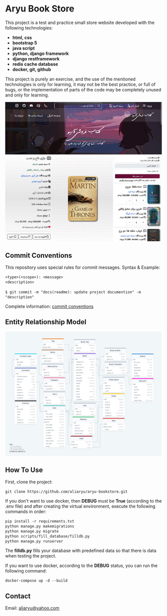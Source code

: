 # Aryu Book Store
This project is a test and practice small store website developed with the following technologies:
- **html, css**
- **bootstrap 5**
- **java script**
- **python, django framework**
- **django restframework**
- **redis cache database**
- **docker, git, github**

This project is purely an exercise, and the use of the mentioned technologies is only for learning, it may not be the best practice, or full of bugs, or the implementation of parts of the code may be completely unused and only for learning.

![demo aryu bookstore](https://raw.githubusercontent.com/aliaryu/aryu-bookstore/main/docs/demo.jpg?raw=true)

## Commit Conventions
This repository uses special rules for commit messages. Syntax & Example:

    <type>(<scope>): <message>
    <description>

    $ git commit -m "docs(readme): update project documention" -m "description"

Complete information: [commit conventions](https://github.com/aliaryu/aryu-bookstore/blob/main/docs/commit-conventions.md)

## Entity Relationship Model
![entity relationship model](https://github.com/aliaryu/aryu-bookstore/blob/main/docs/entity-relationship-diagram.png?raw=true)

## How To Use
First, clone the project:

    git clone https://github.com/aliaryu/aryu-bookstore.git

If you don't want to use docker, then **DEBUG** must be **True** (according to the .env file) and after creating the virtual environment, execute the following commands in order:

    pip install -r requirements.txt
    python manage.py makemigrations
    python manage.py migrate
    python scripts/fill_database/filldb.py
    python manage.py runserver

The **filldb.py** fills your database with predefined data so that there is data when testing the project.

If you want to use docker, according to the **DEBUG** status, you can run the following command:

    docker-compose up -d --build

## Contact
Email: <a href="mailto:aliaryu@yahoo.com">aliaryu@yahoo.com</a>
